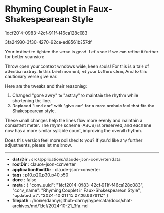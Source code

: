 # Rhyming Couplet in Faux-Shakespearean Style

1dcf2014-0983-42cf-911f-f46ca128c083

3fa24980-3f30-4270-92ce-ed8561b257df

 Your instinct to tighten the verse is good. Let's see if we can refine it further for better scansion:

Throw open your context windows wide, keen souls!
For this is a tale of attention astray.
In this brief moment, let your buffers clear,
And to this cautionary verse give ear.

Here are the tweaks and their reasoning:
1. Changed "gone awry" to "astray" to maintain the rhythm while shortening the line.
2. Replaced "lend ear" with "give ear" for a more archaic feel that fits the Shakespearean style.

These small changes help the lines flow more evenly and maintain a consistent meter. The rhyme scheme (ABCB) is preserved, and each line now has a more similar syllable count, improving the overall rhythm.

Does this version feel more polished to you? If you'd like any further adjustments, please let me know.

---

* **dataDir** : src/applications/claude-json-converter/data
* **rootDir** : claude-json-converter
* **applicationRootDir** : claude-json-converter
* **tags** : p10.p20.p30.p40.p50
* **done** : false
* **meta** : {
  "conv_uuid": "1dcf2014-0983-42cf-911f-f46ca128c083",
  "conv_name": "Rhyming Couplet in Faux-Shakespearean Style",
  "updated_at": "2024-10-21T15:27:38.887811Z"
}
* **filepath** : /home/danny/github-danny/hyperdata/docs/chat-archives/md/1dcf/2024-10-21_3fa.md